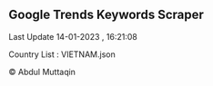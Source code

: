 

## Google Trends Keywords Scraper 
 
Last Update 14-01-2023 , 16:21:08

Country List :
VIETNAM.json



© Abdul Muttaqin 
